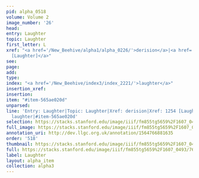 ```yaml
---
pid: alpha_0518
volume: Volume 2
image_number: '26'
head: 
entry: Laughter
topic: Laughter
first_letter: L
xref: "<a href='/New_Beehive/alpha1/alpha_0226/'>derision</a>|<a href='/New_Beehive/toc_vol2/toc2_244/'>1254
  [Laughter]</a>"
see: 
page: 
add: 
type: 
index: "<a href='/New_Beehive/index3/index_2221/'>laughter</a>"
insertion_xref: 
insertion: 
item: "#item-565ae020d"
unparsed: 
line: 'Entry: Laughter|Topic: Laughter|Xref: derision|Xref: 1254 [Laughter]|Index:
  laughter|#item-565ae020d'
selection: https://stacks.stanford.edu/image/iiif/fm855tg5659%2F1607_0493/768,4352,2976,469/full/0/default.jpg
full_image: https://stacks.stanford.edu/image/iiif/fm855tg5659%2F1607_0493/full/full/0/default.jpg
annotation_uri: http://dev.llgc.org.uk/annotation/1564766881635
order: '518'
thumbnail: https://stacks.stanford.edu/image/iiif/fm855tg5659%2F1607_0493/768,4352,600,180/250,/0/default.jpg
full: https://stacks.stanford.edu/image/iiif/fm855tg5659%2F1607_0493/768,4352,2976,469/full/0/default.jpg
label: Laughter
layout: alpha_item
collection: alpha3
---
```

